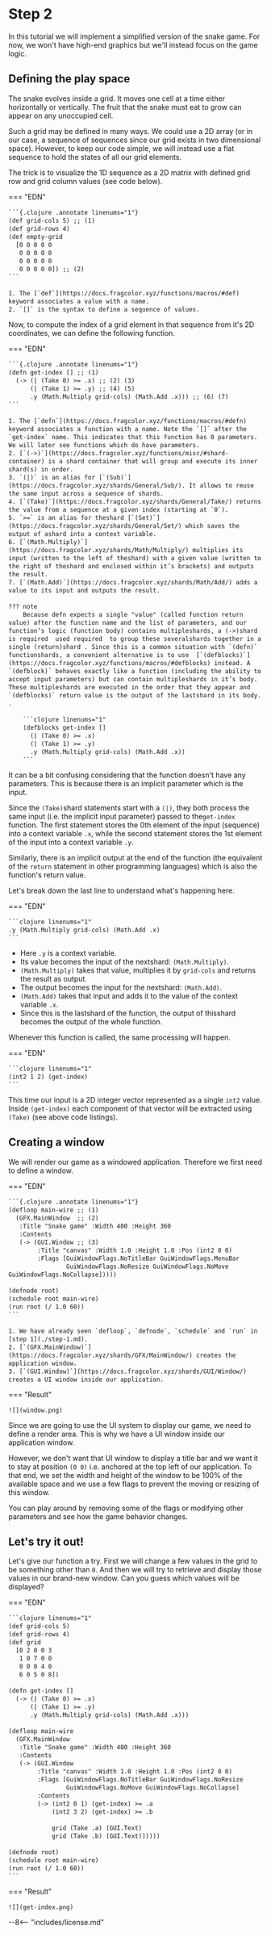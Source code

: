 # Step 2

In this tutorial we will implement a simplified version of the snake game. For now, we won't have high-end graphics but we'll instead focus on the game logic.

## Defining the play space

The snake evolves inside a grid. It moves one cell at a time either horizontally or vertically. The fruit that the snake must eat to grow can appear on any unoccupied cell.

Such a grid may be defined in many ways. We could use a 2D array (or in our case, a sequence of sequences since our grid exists in two dimensional space). However, to keep our code simple, we will instead use a flat sequence to hold the states of all our grid elements.

The trick is to visualize the 1D sequence as a 2D matrix with defined grid row and grid column values (see code below).

=== "EDN"

    ```{.clojure .annotate linenums="1"}
    (def grid-cols 5) ;; (1)
    (def grid-rows 4)
    (def empty-grid
      [0 0 0 0 0
       0 0 0 0 0
       0 0 0 0 0
       0 0 0 0 0]) ;; (2)
    ```

    1. The [`def`](https://docs.fragcolor.xyz/functions/macros/#def) keyword associates a value with a name.
    2. `[]` is the syntax to define a sequence of values.

Now, to compute the index of a grid element in that sequence from it's 2D coordinates, we can define the following function.

=== "EDN"

    ```{.clojure .annotate linenums="1"}
    (defn get-index [] ;; (1)
      (-> (| (Take 0) >= .x) ;; (2) (3)
          (| (Take 1) >= .y) ;; (4) (5)
          .y (Math.Multiply grid-cols) (Math.Add .x))) ;; (6) (7)
    ```

    1. The [`defn`](https://docs.fragcolor.xyz/functions/macros/#defn) keyword associates a function with a name. Note the `[]` after the `get-index` name. This indicates that this function has 0 parameters. We will later see functions which do have parameters.
    2. [`(->)`](https://docs.fragcolor.xyz/functions/misc/#shard-container) is a shard container that will group and execute its inner shard(s) in order.
    3. `(|)` is an alias for [`(Sub)`](https://docs.fragcolor.xyz/shards/General/Sub/). It allows to reuse the same input across a sequence of shards.
    4. [`(Take)`](https://docs.fragcolor.xyz/shards/General/Take/) returns the value from a sequence at a given index (starting at `0`).
    5. `>=` is an alias for theshard [`(Set)`](https://docs.fragcolor.xyz/shards/General/Set/) which saves the output of ashard into a context variable.
    6. [`(Math.Multiply)`](https://docs.fragcolor.xyz/shards/Math/Multiply/) multiplies its input (written to the left of theshard) with a given value (written to the right of theshard and enclosed within it’s brackets) and outputs the result.
    7. [`(Math.Add)`](https://docs.fragcolor.xyz/shards/Math/Add/) adds a value to its input and outputs the result.
        
    ??? note
        Because defn expects a single "value" (called function return value) after the function name and the list of parameters, and our function’s logic (function body) contains multipleshards, a (->)shard is required  used required  to group these severalshards together in a single (return)shard . Since this is a common situation with `(defn)` functionshards, a convenient alternative is to use  [`(defblocks)`](https://docs.fragcolor.xyz/functions/macros/#defblocks) instead. A `(defblock)` behaves exactly like a function (including the ability to accept input parameters) but can contain multipleshards in it’s body. These multipleshards are executed in the order that they appear and `(defblocks)` return value is the output of the lastshard in its body. .

        ```clojure linenums="1"
        (defblocks get-index []
          (| (Take 0) >= .x)
          (| (Take 1) >= .y)
          .y (Math.Multiply grid-cols) (Math.Add .x))
        ```

It can be a bit confusing considering that the function doesn't have any parameters. This is because there is an implicit parameter which is the input. 

Since the `(Take)`shard statements start with a `(|)`, they both process the same input (i.e. the implicit input parameter)  passed to the`get-index` function. The first statement stores the 0th element of the input (sequence) into a context variable `.x`, while the second statement stores the 1st element of the input into a context variable `.y`.

Similarly, there is an implicit output at the end of the function (the equivalent of the `return` statement in other programming languages) which is also the function's return value.

Let's break down the last line to understand what's happening here.

=== "EDN"

    ```clojure linenums="1"
    .y (Math.Multiply grid-cols) (Math.Add .x)
    ```

- Here `.y` is a context variable.
- Its value becomes the input of the nextshard: `(Math.Multiply)`.
- `(Math.Multiply)` takes that value, multiplies it by `grid-cols` and returns the result as output.
- The output becomes the input for the nextshard: `(Math.Add)`.
- `(Math.Add)` takes that input and adds it to the value of the context variable `.x`.
- Since this is the lastshard of the function, the output of thisshard becomes the output of the whole function.

Whenever this function is called, the same processing will happen.

=== "EDN"

    ```clojure linenums="1"
    (int2 1 2) (get-index)
    ```

This time our input is a 2D integer vector represented as a single `int2` value. Inside `(get-index)` each component of that vector will be extracted using `(Take)` (see above code listings).

## Creating a window

We will render our game as a windowed application. Therefore we first need to define a window.

=== "EDN"

    ```{.clojure .annotate linenums="1"}
    (defloop main-wire ;; (1)
      (GFX.MainWindow  ;; (2)
       :Title "Snake game" :Width 480 :Height 360
       :Contents
       (-> (GUI.Window ;; (3)
            :Title "canvas" :Width 1.0 :Height 1.0 :Pos (int2 0 0)
            :Flags [GuiWindowFlags.NoTitleBar GuiWindowFlags.MenuBar
                    GuiWindowFlags.NoResize GuiWindowFlags.NoMove GuiWindowFlags.NoCollapse]))))

    (defnode root)
    (schedule root main-wire)
    (run root (/ 1.0 60))
    ```

    1. We have already seen `defloop`, `defnode`, `schedule` and `run` in [step 1](./step-1.md).
    2. [`(GFX.MainWindow)`](https://docs.fragcolor.xyz/shards/GFX/MainWindow/) creates the application window.
    3. [`(GUI.Window)`](https://docs.fragcolor.xyz/shards/GUI/Window/) creates a UI window inside our application.

=== "Result"

    ![](window.png)

Since we are going to use the UI system to display our game, we need to define a render area. This is why we have a UI window inside our application window.

However, we don't want that UI window to display a title bar and we want it to stay at position `(0 0)` i.e. anchored at the top left of our application. To that end, we set the width and height of the window to be 100% of the available space and we use a few flags to prevent the moving or resizing of this window.

You can play around by removing some of the flags or modifying other parameters and see how the game behavior changes.

## Let's try it out!

Let's give our function a try. First we will change a few values in the grid to be something other than `0`. And then we will try to retrieve and display those values in our brand-new window. Can you guess which values will be displayed?

=== "EDN"

    ```clojure linenums="1"
    (def grid-cols 5)
    (def grid-rows 4)
    (def grid
      [0 2 0 0 3
       1 0 7 0 0
       0 0 0 4 0
       6 0 5 0 8])

    (defn get-index []
      (-> (| (Take 0) >= .x)
          (| (Take 1) >= .y)
          .y (Math.Multiply grid-cols) (Math.Add .x)))

    (defloop main-wire
      (GFX.MainWindow
       :Title "Snake game" :Width 480 :Height 360
       :Contents
       (-> (GUI.Window
            :Title "canvas" :Width 1.0 :Height 1.0 :Pos (int2 0 0)
            :Flags [GuiWindowFlags.NoTitleBar GuiWindowFlags.NoResize
                    GuiWindowFlags.NoMove GuiWindowFlags.NoCollapse]
            :Contents
            (-> (int2 0 1) (get-index) >= .a
                (int2 3 2) (get-index) >= .b

                grid (Take .a) (GUI.Text)
                grid (Take .b) (GUI.Text))))))

    (defnode root)
    (schedule root main-wire)
    (run root (/ 1.0 60))
    ```

=== "Result"

    ![](get-index.png)

--8<-- "includes/license.md"
